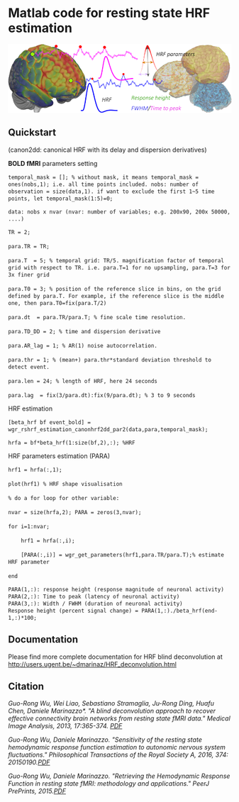 Matlab code for resting state HRF estimation
========
![BOLD HRF](https://github.com/guorongwu/rsHRF/raw/master/docs/BOLD_HRF.png)

Quickstart 
-------------
(canon2dd: canonical HRF with its delay and dispersion derivatives) 

**BOLD fMRI** parameters setting
```
temporal_mask = []; % without mask, it means temporal_mask = ones(nobs,1); i.e. all time points included. nobs: number of observation = size(data,1). if want to exclude the first 1~5 time points, let temporal_mask(1:5)=0;
```
```
data: nobs x nvar (nvar: number of variables; e.g. 200x90, 200x 50000, ....)
```
```
TR = 2;

para.TR = TR;

para.T  = 5; % temporal grid: TR/5. magnification factor of temporal grid with respect to TR. i.e. para.T=1 for no upsampling, para.T=3 for 3x finer grid

para.T0 = 3; % position of the reference slice in bins, on the grid defined by para.T. For example, if the reference slice is the middle one, then para.T0=fix(para.T/2)

para.dt  = para.TR/para.T; % fine scale time resolution.

para.TD_DD = 2; % time and dispersion derivative

para.AR_lag = 1; % AR(1) noise autocorrelation.

para.thr = 1; % (mean+) para.thr*standard deviation threshold to detect event.

para.len = 24; % length of HRF, here 24 seconds

para.lag  = fix(3/para.dt):fix(9/para.dt); % 3 to 9 seconds
```
HRF estimation

```
[beta_hrf bf event_bold] = wgr_rshrf_estimation_canonhrf2dd_par2(data,para,temporal_mask);
```
```
hrfa = bf*beta_hrf(1:size(bf,2),:); %HRF
```
HRF parameters estimation (PARA)

```
hrf1 = hrfa(:,1); 

plot(hrf1) % HRF shape visualisation

% do a for loop for other variable: 

nvar = size(hrfa,2); PARA = zeros(3,nvar);

for i=1:nvar; 

	hrf1 = hrfa(:,i); 
	
	[PARA(:,i)] = wgr_get_parameters(hrf1,para.TR/para.T);% estimate HRF parameter 
	
end
```
```
PARA(1,:): response height (response magnitude of neuronal activity)
PARA(2,:): Time to peak (latency of neuronal activity)
PARA(3,:): Width / FWHM (duration of neuronal activity)
Response height (percent signal change) = PARA(1,:)./beta_hrf(end-1,:)*100; 

```


Documentation
-------------
Please find more complete documentation for HRF blind deconvolution at
http://users.ugent.be/~dmarinaz/HRF_deconvolution.html

**Citation**
--------

_Guo-Rong Wu, Wei Liao, Sebastiano Stramaglia, Ju-Rong Ding, Huafu Chen, Daniele Marinazzo*. "A blind deconvolution approach to recover effective connectivity brain networks from resting state fMRI data." Medical Image Analysis, 2013, 17:365-374. [PDF](https://github.com/guorongwu/rsHRF/raw/master/docs/2013_MIA.pdf)_

_Guo-Rong Wu, Daniele Marinazzo. "Sensitivity of the resting state hemodynamic response function estimation to autonomic nervous system fluctuations." Philosophical Transactions of the Royal Society A, 2016, 374: 20150190.[PDF](https://github.com/guorongwu/rsHRF/raw/master/docs/2016_PTA.pdf)_

_Guo-Rong Wu, Daniele Marinazzo. "Retrieving the Hemodynamic Response Function in resting state fMRI: methodology and applications." PeerJ PrePrints, 2015.[PDF](https://github.com/guorongwu/rsHRF/raw/master/docs/poster_OHBM2016_HRF.pdf)_
